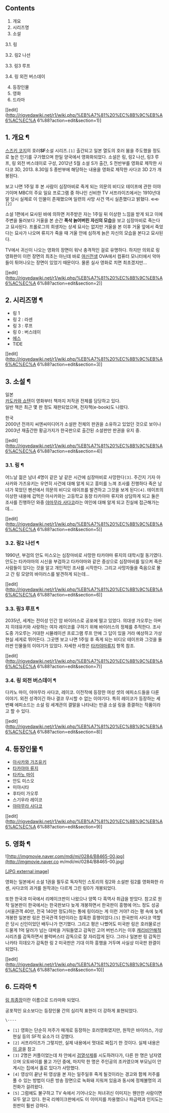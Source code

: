 ## Contents

    

1. 개요 
2. 시리즈명 
3. 소설 
    

3.1. 링

3.2. 링2 나선

3.3. 링3 루프

3.4. 링 외전 버스데이

4. 등장인물 
5. 영화 
6. 드라마 

[[edit](http://rigvedawiki.net/r1/wiki.php/%EB%A7%81%20%EC%8B%9C%EB%A6%AC%EC%A
6%88?action=edit&section=1)]

## 1. 개요 ¶

[스즈키 코지](%EC%8A%A4%EC%A6%88%ED%82%A4%20%EC%BD%94%EC%A7%80.md)의 호러**SF**소설
시리즈.`[1]` 출간되고 일본 열도의 호러 붐을 주도했을 정도로 높은 인기를 구가했으며 한일 양국에서 영화화되었다. 소설은 링, 링2
나선, 링3 루프, 링 외전 버스데이로 구성, 2012년 5월 소설 S가 출간, S 전반부를 영화로 제작한 사다코 3D, 2013.
8.30일 S 종반부에 해당하는 내용을 영화로 제작한 사다코 3D 2가 개봉된다.

  

보고 나면 1주일 후 본 사람이 심장마비로 죽게 되는 의문의 비디오 테이프에 관한 이야기이며 MBC의 주요 일요 프로그램 중 하나인 신비한
TV 서프라이즈에서는 1910년대 말 당시 실제로 이 인물이 존재했으며 일련의 사망 사건 역시 실존했다고 밝혔다.
<del>ㄷㄷ</del>`[2]`

  

소설 1편에서 묘사된 바에 의하면 저주받은 자는 1주일 뒤 이상한 느낌을 받게 되고 이에 주변을 둘러보다 거울을 본 순간 **폭삭 늙어버린
자신의 모습**을 보고 심장마비로 죽는다고 묘사된다. 프롤로그의 희생자는 상세 묘사는 없지만 거울을 본 이후 거울 앞에서 죽었다는 묘사가
나오며 류지가 죽을 때 거울 안에 심하게 늙은 자신의 모습을 본다고 묘사된다.

  

TV에서 귀신이 나오는 영화의 장면이 워낙 충격적인 걸로 유명하다. 하지만 의외로 링 영화판이 이런 장면의 최초는 아닌데 바로
[여신전생](%EC%97%AC%EC%8B%A0%EC%A0%84%EC%83%9D.md) OVA에서 컴퓨터 모니터에서 악마들이 튀어나오는
장면이 있었기 때문이다. 물론 실사 영화로 치면 최초겠지만...

  

[[edit](http://rigvedawiki.net/r1/wiki.php/%EB%A7%81%20%EC%8B%9C%EB%A6%AC%EC%A
6%88?action=edit&section=2)]

## 2. 시리즈명 ¶

  * 링 1
  * 링 2 : 라센
  * 링 3 : 루프
  * 링 0 : 버스데이
  * [에스](%EC%97%90%EC%8A%A4.md)
  * TIDE  

[[edit](http://rigvedawiki.net/r1/wiki.php/%EB%A7%81%20%EC%8B%9C%EB%A6%AC%EC%A
6%88?action=edit&section=3)]

## 3. 소설 ¶

일본  
[카도카와 쇼텐](%EC%B9%B4%EB%8F%84%EC%B9%B4%EC%99%80%20%EC%87%BC%ED%85%90.md)이
영화부터 책까지 저작권 전체를 담당하고 있다.  
일반 책은 최근 몇 판 정도 재판되었으며, 전자책(e-book)도 나왔다.

  

한국  
2000년 전까지 씨엔씨미디어가 소설판 전체의 판권을 소유하고 있었던 것으로 보이나 2003년 재출간한 황금가지가 한국판으로 출간된 소설판만
판권을 유지 중.

[[edit](http://rigvedawiki.net/r1/wiki.php/%EB%A7%81%20%EC%8B%9C%EB%A6%AC%EC%A
6%88?action=edit&section=4)]

### 3.1. 링 ¶

어느날 젊은 남녀 4명이 같은 날 같은 시간에 심장마비로 사망한다`[3]`. 주간지 기자 아사카와 가즈유키는 우연히 사건에 대해 알게 되고
흥미를 느껴 조사를 진행하다 죽은 남녀가 묵었던 펜션에서 의문의 비디오 테이프를 발견하고 그것을 보게 된다`[4]`. 테이프의 이상한 내용에
겁먹은 아사카와는 고등학교 동창 타카야마 류지와 상담하게 되고 둘은 조사를 진행하던 와중 [야마무라 사다코](%EC%95%BC%EB%A7%88%EB%AC%B4%EB%9D%BC%20%EC%82%AC%EB%8B%A4%EC%BD%94.md)라는 여인에 대해 알게 되고 진실에
접근해가는데...

  

[[edit](http://rigvedawiki.net/r1/wiki.php/%EB%A7%81%20%EC%8B%9C%EB%A6%AC%EC%A
6%88?action=edit&section=5)]

### 3.2. 링2 나선 ¶

1990년, 부검의 안도 미스오는 심장마비로 사망한 타카야마 류지의 대학시절 동기였다. 안도는 타카야마의 시신을 부검하고 타카야마와 같은
증상으로 심장마비를 일으켜 죽은 사람들이 있다는 것을 알고 개인적인 조사를 시작한다. 그리고 사망자들을 죽음으로 몰고 간 링 모양의
바이러스를 발견하게 되는데...

  

[[edit](http://rigvedawiki.net/r1/wiki.php/%EB%A7%81%20%EC%8B%9C%EB%A6%AC%EC%A
6%88?action=edit&section=6)]

### 3.3. 링3 루프 ¶

2035년, 세계는 전이성 인간 암 바이러스로 공포에 떨고 있었다. 의대생 가오루는 아버지 히데유키와 사랑하는 여자 레이코를 구하기 위해
바이러스의 정체를 추적한다. 조사 도중 가오루는 거대한 시뮬레이션 프로그램 루프 안에 그 답이 있을 거라 예상하고 가상현실 세게로 뛰어든다.
그곳엔 보고 나면 1주일 후 죽게 되는 비디오 테이프와 그것을 둘러싼 인물들의 이야기가 있었다. 자세한 사항은 [타카야마류지](%ED%83%80%EC%B9%B4%EC%95%BC%EB%A7%88%20%EB%A5%98%EC%A7%80.md) 항목 참조.

  

[[edit](http://rigvedawiki.net/r1/wiki.php/%EB%A7%81%20%EC%8B%9C%EB%A6%AC%EC%A
6%88?action=edit&section=7)]

### 3.4. 링 외전 버스데이 ¶

다카노 마이, 야마무라 사다코, 레이코. 이전작에 등장한 여성 셋의 에피소드들을 다룬 이야기. 외전 성격이긴 하나 결코 무시할 수 없는
이야기다. 특히 레이코가 등장하는 세 번째 에피소드는 소설 링 세계관의 결말을 나타내는 만큼 소설 링을 종결하는 작품이라고 할 수 있다.

  

[[edit](http://rigvedawiki.net/r1/wiki.php/%EB%A7%81%20%EC%8B%9C%EB%A6%AC%EC%A
6%88?action=edit&section=8)]

## 4. 등장인물 ¶

  * [아사카와 가즈유키](%EC%95%84%EC%82%AC%EC%B9%B4%EC%99%80%20%EA%B0%80%EC%A6%88%EC%9C%A0%ED%82%A4.md)
  * [타카야마 류지](%ED%83%80%EC%B9%B4%EC%95%BC%EB%A7%88%20%EB%A5%98%EC%A7%80.md)
  * [타카노 마이](%ED%83%80%EC%B9%B4%EB%85%B8%20%EB%A7%88%EC%9D%B4.md)
  * 안도 미스오
  * 미야시타
  * 후타미 가오루
  * 스기우라 레이코
  * [야마무라 사다코](%EC%95%BC%EB%A7%88%EB%AC%B4%EB%9D%BC%20%EC%82%AC%EB%8B%A4%EC%BD%94.md)   

[[edit](http://rigvedawiki.net/r1/wiki.php/%EB%A7%81%20%EC%8B%9C%EB%A6%AC%EC%A
6%88?action=edit&section=9)]

## 5. 영화 ¶

![http://imgmovie.naver.com/mdi/mi/0284/B8465-00.jpg](http://imgmovie.naver.co
m/mdi/mi/0284/B8465-00.jpg)

[[JPG external image]](http://imgmovie.naver.com/mdi/mi/0284/B8465-00.jpg)

  

영화는 일본에서 소설 1권을 필두로 독자적인 스토리의 링2와 소설판 링2를 영화화한 라센, 사다코의 과거를 원작과는 다르게 그린 링0가
개봉되었다.

  

또한 한국과 미국에서 리메이크판이 나왔으나 양쪽 다 흑역사 취급을 받았다. 참고로 원작 일본판이 한국에서는 한국판보다 늦게 개봉하면서
한국판이 흥행에 어느 정도 성공(서울관객 40만, 전국 140만 정도)하는 통에 링이라는 게 이런 거야? 라는 평 속에 늦게 개봉한 일본판
링은 전국관객 5만이라는 참혹한 흥행이었다.`[5]` 한국판의 사다코 역할은 당시 신인이었던 배두나가 연기했다. 그리고 평은 나빴어도 미국판
링은 호러물로선 드물게 1억 달러가 넘는 대박을 거둬들였고 감독인 고어 버빈스키는 이후 [캐리비안해적](%EC%BA%90%EB%A6%AC%EB%B9%84%EC%95%88%20%ED%95%B4%EC%A0%81.md) 시리즈를
감독하면서 블럭버스터 감독으로 잘 자리잡게 된다. 그러나 일본판 링 감독인 나카타 히데오가 감독한 링 2 미국판은 기대 이하 흥행을 거두며
사실상 미국판 완결이 되었다.

  

[[edit](http://rigvedawiki.net/r1/wiki.php/%EB%A7%81%20%EC%8B%9C%EB%A6%AC%EC%A
6%88?action=edit&section=10)]

## 6. 드라마 ¶

[링 최종장](http://movie.naver.com/movie/bi/mi/basic.nhn?code=66284)이란 이름으로 드라마화
되었다.

  

공포적인 요소보다는 등장인물 간의 심리적 표현이 더 강하게 표현되었다.

`\----`

  * `[1]` 영화는 단순히 저주가 매개로 등장하는 호러영화였지만, 원작은 바이러스, 가상현실 등의 SF적 요소가 더 강했다.
  * `[2]` 서프라이즈가 그렇지만, 실제 내용에서 멋대로 짜집기 한 것이다. 실제 내용은 [이 글](http://waterlotus.egloos.com/3378784)을 참고
  * `[3]` 2명은 커플이었는데 차 안에서 [검열삭제](%EA%B2%80%EC%97%B4%EC%82%AD%EC%A0%9C.md)를 시도하려다가, 다른 한 명은 남자였으며 오토바이를 몰고 가던 중에, 마지막 한 명은 주인공의 조카였으며 부모님이 안계시는 집에서 홀로 있다가 사망했다.
  * `[4]` 영상이 끝난 뒤 영상을 본 자는 일주일후 죽게 될것이라는 경고와 함께 저주를 풀 수 있는 방법이 다른 방송 장면으로 녹화돼 지워져 있음과 동시에 정체불명의 괴전화가 걸려왔다.
  * `[5]` 그럼에도 불구하고 TV 속에서 기어나오는 처녀귀신 이미지는 웬만한 사람이면 모두 알고 있다. 한국 리메이크판에서도 이 이미지를 차용했으나 파급력과 인지도는 원판이 훨씬 강하다.

